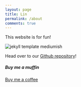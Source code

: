 ```yaml
---
layout: page
title: Lin
permalink: /about
comments: true
---
```


<div class="row justify-content-between">
<div class="col-md-8 pr-5">

<p>This website is for fun!</p>

<p class="mb-5"><img class="shadow-lg" src="{{site.baseurl}}/assets/images/mediumish-jekyll-template.png" alt="jekyll template mediumish" /></p>

<p>Head over to our <a href="https://github.com/wowthemesnet/mediumish-theme-jekyll">Github repository</a>!</p>

</div>

<div class="col-md-4">

<div class="sticky-top sticky-top-80">
<h5>Buy me a muffin</h5>

<a target="_blank" href="https://www.wowthemes.net/donate/" class="btn btn-danger">Buy me a coffee</a>

</div>
</div>
</div>
